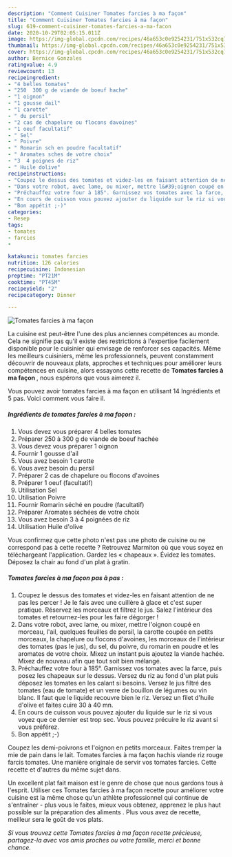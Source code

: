 ```yaml
---
description: "Comment Cuisiner Tomates farcies à ma façon"
title: "Comment Cuisiner Tomates farcies à ma façon"
slug: 619-comment-cuisiner-tomates-farcies-a-ma-facon
date: 2020-10-29T02:05:15.011Z
image: https://img-global.cpcdn.com/recipes/46a653c0e9254231/751x532cq70/tomates-farcies-a-ma-facon-photo-principale-de-la-recette.jpg
thumbnail: https://img-global.cpcdn.com/recipes/46a653c0e9254231/751x532cq70/tomates-farcies-a-ma-facon-photo-principale-de-la-recette.jpg
cover: https://img-global.cpcdn.com/recipes/46a653c0e9254231/751x532cq70/tomates-farcies-a-ma-facon-photo-principale-de-la-recette.jpg
author: Bernice Gonzales
ratingvalue: 4.9
reviewcount: 13
recipeingredient:
- "4 belles tomates"
- "250  300 g de viande de boeuf hache"
- "1 oignon"
- "1 gousse dail"
- "1 carotte"
- " du persil"
- "2 cas de chapelure ou flocons davoines"
- "1 oeuf facultatif"
- " Sel"
- " Poivre"
- " Romarin sch en poudre facultatif"
- " Aromates sches de votre choix"
- "3  4 poignes de riz"
- " Huile dolive"
recipeinstructions:
- "Coupez le dessus des tomates et videz-les en faisant attention de ne pas les percer ! Je le fais avec une cuillère à glace et c&#39;est super pratique. Réservez les morceaux et filtrez le jus. Salez l&#39;intérieur des tomates et retournez-les pour les faire dégorger !"
- "Dans votre robot, avec lame, ou mixer, mettre l&#39;oignon coupé en morceau, l&#39;ail, quelques feuilles de persil, la carotte coupée en petits morceaux, la chapelure ou flocons d&#39;avoines, les morceaux de l&#39;intérieur des tomates (pas le jus), du sel, du poivre, du romarin en poudre et les aromates de votre choix. Mixez un instant puis ajoutez la viande hachée. Mixez de nouveau afin que tout soit bien mélangé."
- "Préchauffez votre four à 185°. Garnissez vos tomates avec la farce, puis posez les chapeaux sur le dessus. Versez du riz au fond d&#39;un plat puis déposez les tomates en les calant si besoins. Versez le jus filtré des tomates (eau de tomate) et un verre de bouillon de légumes ou vin blanc. Il faut que le liquide recouvre bien le riz. Versez un filet d&#39;huile d&#39;olive et faites cuire 30 à 40 mn."
- "En cours de cuisson vous pouvez ajouter du liquide sur le riz si vous voyez que ce dernier est trop sec. Vous pouvez précuire le riz avant si vous préférez."
- "Bon appétit ;-)"
categories:
- Resep
tags:
- tomates
- farcies
- 

katakunci: tomates farcies  
nutrition: 126 calories
recipecuisine: Indonesian
preptime: "PT21M"
cooktime: "PT45M"
recipeyield: "2"
recipecategory: Dinner

---
```



![Tomates farcies à ma façon](https://img-global.cpcdn.com/recipes/46a653c0e9254231/751x532cq70/tomates-farcies-a-ma-facon-photo-principale-de-la-recette.jpg)

La cuisine est peut-être l'une des plus anciennes compétences au monde. Cela ne signifie pas qu'il existe des restrictions à l'expertise facilement disponible pour le cuisinier qui envisage de renforcer ses capacités. Même les meilleurs cuisiniers, même les professionnels, peuvent constamment découvrir de nouveaux plats, approches et techniques pour améliorer leurs compétences en cuisine, alors essayons cette recette de <strong> Tomates farcies à ma façon </strong>, nous espérons que vous aimerez il.

<!--inarticleads1-->

Vous pouvez avoir tomates farcies à ma façon en utilisant 14 Ingrédients et 5 pas. Voici comment vous faire il.

##### Ingrédients de tomates farcies à ma façon :

1. Vous devez vous préparer 4 belles tomates
1. Préparer 250 à 300 g de viande de boeuf hachée
1. Vous devez vous préparer 1 oignon
1. Fournir 1 gousse d&#39;ail
1. Vous avez besoin 1 carotte
1. Vous avez besoin  du persil
1. Préparer 2 cas de chapelure ou flocons d&#39;avoines
1. Préparer 1 oeuf (facultatif)
1. Utilisation  Sel
1. Utilisation  Poivre
1. Fournir  Romarin séché en poudre (facultatif)
1. Préparer  Aromates séchées de votre choix
1. Vous avez besoin 3 à 4 poignées de riz
1. Utilisation  Huile d&#39;olive


Vous confirmez que cette photo n&#39;est pas une photo de cuisine ou ne correspond pas à cette recette ? Retrouvez Marmiton où que vous soyez en téléchargeant l&#39;application. Gardez les « chapeaux ». Évidez les tomates. Déposez la chair au fond d&#39;un plat à gratin. 

<!--inarticleads2-->

##### Tomates farcies à ma façon pas à pas :

1. Coupez le dessus des tomates et videz-les en faisant attention de ne pas les percer ! Je le fais avec une cuillère à glace et c&#39;est super pratique. Réservez les morceaux et filtrez le jus. Salez l&#39;intérieur des tomates et retournez-les pour les faire dégorger !
1. Dans votre robot, avec lame, ou mixer, mettre l&#39;oignon coupé en morceau, l&#39;ail, quelques feuilles de persil, la carotte coupée en petits morceaux, la chapelure ou flocons d&#39;avoines, les morceaux de l&#39;intérieur des tomates (pas le jus), du sel, du poivre, du romarin en poudre et les aromates de votre choix. Mixez un instant puis ajoutez la viande hachée. Mixez de nouveau afin que tout soit bien mélangé.
1. Préchauffez votre four à 185°. Garnissez vos tomates avec la farce, puis posez les chapeaux sur le dessus. Versez du riz au fond d&#39;un plat puis déposez les tomates en les calant si besoins. Versez le jus filtré des tomates (eau de tomate) et un verre de bouillon de légumes ou vin blanc. Il faut que le liquide recouvre bien le riz. Versez un filet d&#39;huile d&#39;olive et faites cuire 30 à 40 mn.
1. En cours de cuisson vous pouvez ajouter du liquide sur le riz si vous voyez que ce dernier est trop sec. Vous pouvez précuire le riz avant si vous préférez.
1. Bon appétit ;-)


Coupez les demi-poivrons et l&#39;oignon en petits morceaux. Faites tremper la mie de pain dans le lait. Tomates farcies à ma façon hachis viande riz rouge farcis tomates. Une manière originale de servir vos tomates farcies. Cette recette et d&#39;autres du même sujet dans. 

<!--inarticleads1-->

<p>
Un excellent plat fait maison est le genre de chose que nous gardons tous à l'esprit. Utiliser ces Tomates farcies à ma façon recette pour améliorer votre cuisine est la même chose qu'un athlète professionnel qui continue de s'entraîner - plus vous le faites, mieux vous obtenez, apprenez le plus haut possible sur la préparation des aliments . Plus vous avez de recette, meilleur sera le goût de vos plats.
</p>

<p>
<i>Si vous trouvez cette Tomates farcies à ma façon recette précieuse, partagez-la avec vos amis proches ou votre famille, merci et bonne chance.</i>
</p>
